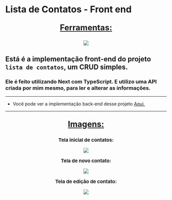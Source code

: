 # Lista de Contatos - Front end


<div align=center>
  <p style='font-size: 25px; text-decoration: underline; font-weight: bold'>Ferramentas:</p>
  <a href="https://github.com/Joao-Vtr-Oliveira/todo-list-login">
    <img src="https://skillicons.dev/icons?i=react,ts,tailwind,nextjs" />
  </a>
</div>

## Está é a implementação front-end do projeto `lista de contatos`, um CRUD simples.

### Ele é feito utilizando Next com TypeScript. E utilizo uma API criada por mim mesmo, para ler e alterar as informações.

---

- Você pode ver a implementação back-end desse projeto [Aqui.](https://github.com/Joao-Vtr-Oliveira/lista-de-contatos-backend)

---

<div align=center>
  <p style='font-size: 25px; text-decoration: underline; font-weight: bold'>Imagens:</p>
  <p style='font-size: 15px; font-weight: bold'>Tela inicial de contatos:</p>
  <a href="https://github.com/Joao-Vtr-Oliveira/lista-de-contatos-frontend">
    <img src="https://github.com/Joao-Vtr-Oliveira/lista-de-contatos-backend/assets/114768964/532d2224-1d10-4e99-a051-560ced620f00" />
  </a>
  <p style='font-size: 15px; font-weight: bold'>Tela de novo contato:</p>
  <a href="https://github.com/Joao-Vtr-Oliveira/lista-de-contatos-frontend">
    <img src="https://github.com/Joao-Vtr-Oliveira/lista-de-contatos-backend/assets/114768964/da40593c-5f46-4c55-bb40-ef95574d70fc" />
  </a>
  <p style='font-size: 15px; font-weight: bold'>Tela de edição de contato:</p>
  <a href="https://github.com/Joao-Vtr-Oliveira/lista-de-contatos-frontend">
    <img src="https://github.com/Joao-Vtr-Oliveira/lista-de-contatos-backend/assets/114768964/7ada53ba-f8c6-4d88-aaf6-18c5451dd222" />
  </a>
</div>